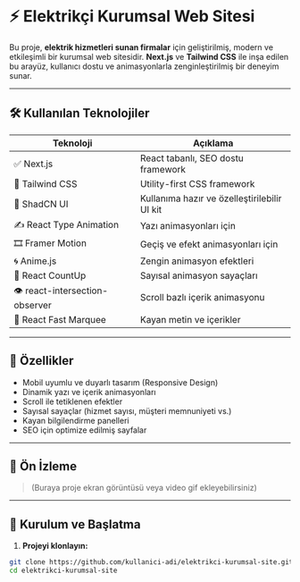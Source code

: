 # ⚡ Elektrikçi Kurumsal Web Sitesi

Bu proje, **elektrik hizmetleri sunan firmalar** için geliştirilmiş, modern ve etkileşimli bir kurumsal web sitesidir. **Next.js** ve **Tailwind CSS** ile inşa edilen bu arayüz, kullanıcı dostu ve animasyonlarla zenginleştirilmiş bir deneyim sunar.

---

## 🛠️ Kullanılan Teknolojiler

| Teknoloji                    | Açıklama                                       |
|-----------------------------|------------------------------------------------|
| ✅ Next.js                  | React tabanlı, SEO dostu framework             |
| 🎨 Tailwind CSS             | Utility-first CSS framework                    |
| 🧩 ShadCN UI                 | Kullanıma hazır ve özelleştirilebilir UI kit  |
| ✍️ React Type Animation      | Yazı animasyonları için                       |
| 🎞 Framer Motion            | Geçiş ve efekt animasyonları için             |
| 🌀 Anime.js                 | Zengin animasyon efektleri                    |
| 🔢 React CountUp            | Sayısal animasyon sayaçları                   |
| 👁️ react-intersection-observer | Scroll bazlı içerik animasyonu         |
| 💬 React Fast Marquee       | Kayan metin ve içerikler                      |

---

## 🎯 Özellikler

- Mobil uyumlu ve duyarlı tasarım (Responsive Design)
- Dinamik yazı ve içerik animasyonları
- Scroll ile tetiklenen efektler
- Sayısal sayaçlar (hizmet sayısı, müşteri memnuniyeti vs.)
- Kayan bilgilendirme panelleri
- SEO için optimize edilmiş sayfalar

---

## 📸 Ön İzleme

> (Buraya proje ekran görüntüsü veya video gif ekleyebilirsiniz)

---

## 🚀 Kurulum ve Başlatma

1. **Projeyi klonlayın:**

```bash
git clone https://github.com/kullanici-adi/elektrikci-kurumsal-site.git
cd elektrikci-kurumsal-site
